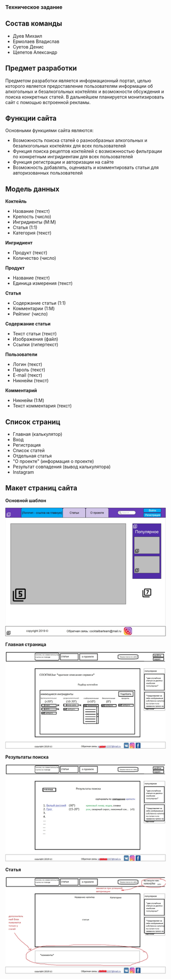 ﻿### Техническое задание

## Состав команды

* Дуев Михаил
* Ермолаев Владислав
* Суетов Денис
* Щепетов Александр


## Предмет разработки
Предметом разработки является информационный портал, целью которого является предоставление пользователям информации об алкогольных и безалкогольных коктейлях и возможности обсуждения и поиска конкретных статей.
В дальнейшем планируется монитизировать сайт с помощью встроенной рекламы.


## Функции сайта
Основными функциями сайта являются:

* Возможность поиска статей о разнообразных алкогольных и безалкогольных коктейлях для всех пользователей
* Функция поиска рецептов коктейлей с возможнностью фильтрации по конкретным ингридиентам для всех пользователей
* Функция регистрации и авторизации на сайте
* Возможность добавлять, оценивать и комментировать статьи для авторизованных пользователей

## Модель данных

**Коктейль**

* Название (текст)
* Крепость (число)
* Ингридиенты (M:M)
* Статья (1:1)
* Категория (текст)

**Ингридиент**

* Продукт (текст)
* Количество (число)

**Продукт**

* Название (текст)
* Единица измерения (текст)

**Статья**

* Содержание статьи (1:1)
* Комментарии (1:M)
* Рейтинг (число)

**Содержание статьи**

* Текст статьи (текст)
* Изображения (файл)
* Ссылки (гипертекст)

**Пользователи**

* Логин (текст)
* Пароль (текст)
* E-mail (текст)
* Никнейм (текст)

**Комментарий**

* Никнейм (1:M)
* Текст комментария (текст)

## Список страниц

* Главная (калькулятор)
* Вход
* Регистрация
* Список статей
* Отдельная статья
* "О проекте" (информация о проекте)
* Результат совпадения (вывод калькулятора)
* Instagram

## Макет страниц сайта

**Основной шаблон**

![Основной прототип](template.jpg)

**Главная страница**

![Главная страница](searchform.jpg)

**Результаты поиска**

![Статья](article.jpg)

**Статья**

![Результат поиска](searchresult.jpg)



